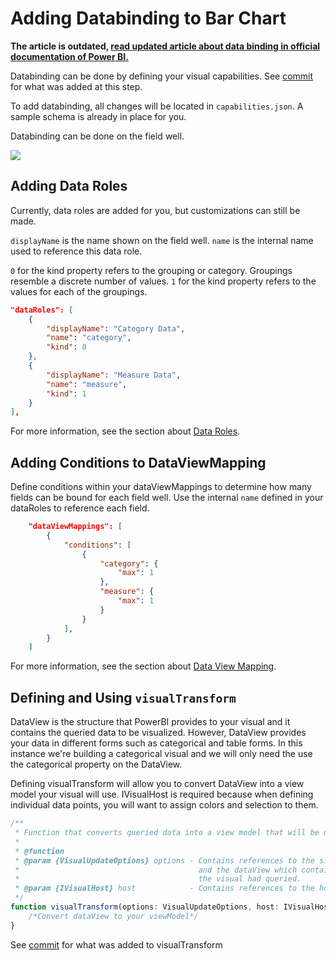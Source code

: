 # Adding Databinding to Bar Chart

**The article is outdated, [read updated article about data binding in official documentation of Power BI.](https://docs.microsoft.com/power-bi/developer/visuals/dataview-mappings)**


Databinding can be done by defining your visual capabilities.
See [commit](https://github.com/Microsoft/PowerBI-visuals-sampleBarChart/commit/3c6e8186436b63bf0cf97d2cdd5dde8aa8d08709) for what was added at this step.

To add databinding, all changes will be located in `capabilities.json`. A sample schema is already in place for you.

Databinding can be done on the field well.

![](images/DataBinding.png)

## Adding Data Roles
Currently, data roles are added for you, but customizations can still be made.

`displayName` is the name shown on the field well.
`name` is the internal name used to reference this data role.

`0` for the kind property refers to the grouping or category. Groupings resemble a discrete number of values.
`1` for the kind property refers to the values for each of the groupings.

```json
"dataRoles": [
    {
        "displayName": "Category Data",
        "name": "category",
        "kind": 0
    },
    {
        "displayName": "Measure Data",
        "name": "measure",
        "kind": 1
    }
],
```

For more information, see the section about [Data Roles](../Capabilities/Capabilities.md#define-the-data-fields-your-visual-expects---dataroles).

## Adding Conditions to DataViewMapping
Define conditions within your dataViewMappings to determine how many fields can be bound for each field well.
Use the internal `name` defined in your dataRoles to reference each field.

```json
    "dataViewMappings": [
        {
            "conditions": [
                {
                    "category": {
                        "max": 1
                    },
                    "measure": {
                        "max": 1
                    }
                }
            ],
        }
    ]
```

For more information, see the section about [Data View Mapping](../Capabilities/DataViewMappings.md).

## Defining and Using `visualTransform`
DataView is the structure that PowerBI provides to your visual and it contains the queried data to be visualized.
However, DataView provides your data in different forms such as categorical and table forms. In this instance we're building a categorical visual and we will only need the use the categorical property on the DataView.

Defining visualTransform will allow you to convert DataView into a view model your visual will use.
IVisualHost is required because when defining individual data points, you will want to assign colors and selection to them.

```typescript
/**
 * Function that converts queried data into a view model that will be used by the visual
 *
 * @function
 * @param {VisualUpdateOptions} options - Contains references to the size of the container
 *                                        and the dataView which contains all the data
 *                                        the visual had queried.
 * @param {IVisualHost} host            - Contains references to the host which contains services
 */
function visualTransform(options: VisualUpdateOptions, host: IVisualHost): BarChartViewModel {
    /*Convert dataView to your viewModel*/
}

```
See [commit](https://github.com/Microsoft/PowerBI-visuals-sampleBarChart/commit/3c6e8186436b63bf0cf97d2cdd5dde8aa8d08709) for what was added to visualTransform
